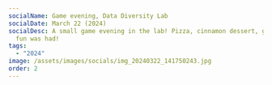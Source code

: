 ```yaml
---
socialName: Game evening, Data Diversity Lab
socialDate: March 22 (2024)
socialDesc: A small game evening in the lab! Pizza, cinnamon dessert, games and
  fun was had!
tags:
  - "2024"
image: /assets/images/socials/img_20240322_141750243.jpg
order: 2
---
```

